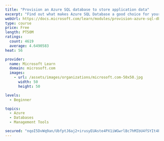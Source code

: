 ```yaml
---
title: "Provision an Azure SQL database to store application data"
excerpt: "Find out what makes Azure SQL Database a good choice for your relational database, how to create the database from the portal and connect with Azure Cloud Shell."
webUrl: https://docs.microsoft.com/learn/modules/provision-azure-sql-db/
type: course
price: Free
length: PT50M
ratings:
  count: 4619
  average: 4.6490583
heat: 56

provider:
  name: Microsoft Learn
  domain: microsoft.com
  images:
    - url: /assets/images/organizations/microsoft.com-50x50.jpg
      width: 50
      height: 50

levels:
  - Beginner

topics:
  - Azure
  - Databases
  - Management Tools

secured: "nqoI5DvWq9an/UbfptJ6aj2+irusyEUAste4PX1iWGwrlBc7hMIbU4fSYIt4PboWNktMbD/IEAJhoGdVwTHLKV4/Kc8vC1aKNHFktwFtQI0Srkjo0/8ERYh7/TM8iUUzxJehcaP370WfOk8R4NQttzj2SnkXYjpvy8oXcmrkoo/1uixH/G3TURevxazbIKv7szzOV9dX8+H6RT82GvjOawEatI4PBr9BYYDR9qM71miwRRz8n1PpqJHSwe7CZdF62/RrxxUKXhY6YyZgugexLSkzewJePr9e0TAEunSEofAwKuh6ZXKJdxQrM7X28dgDfw7diqsBSS+swHyvnT1IbdAE/eP0CJBHjwi2wnQgoToMvT2krkdE6IpKGF1VKlDSwHDPqKRF2GMsqO+GEVKWhjZVjKsbkCJuJTELDrjDGJQ=;qecGpXymEXakXHdLJVgzBQ=="
---
```


